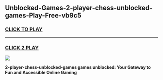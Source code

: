 
## Unblocked-Games-2-player-chess-unblocked-games-Play-Free-vb9c5
<h3>
<a href="https://premium76.site?title=2-player-chess-unblocked-games&ref=12A">CLICK TO PLAY</a></h3>
<hr>

<h3>
<a href="https://premium76.site?title=2-player-chess-unblocked-games&ref=12A">CLICK 2 PLAY</a>
  
</h3>

<a href="https://premium76.site?title=2-player-chess-unblocked-games&ref=12A"><img src="https://clearcache.store/games.png"></a>


**2-player-chess-unblocked-games games unblocked: Your Gateway to Fun and Accessible Online Gaming**
